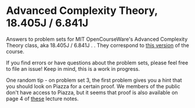 # Advanced Complexity Theory, 18.405J / 6.841J
Answers to problem sets for MIT OpenCourseWare's Advanced Complexity
Theory class, aka 18.405J / 6.841J . . They correspond to [this
version](https://ocw.mit.edu/courses/mathematics/18-405j-advanced-complexity-theory-spring-2016/)
of the course.

If you find errors or have questions about the problem sets, please
feel free to file an issue! Keep in mind, this is a work in progress.

One random tip - on problem set 3, the first problem gives you a hint that
you should look on Piazza for a certain proof. We members of the
public don't have access to Piazza, but it seems that proof is also
available on page 4 of
[these](http://www.tcs.tifr.res.in/~prahladh/teaching/2011-12/comm/lectures/l03.pdf)
lecture notes.
